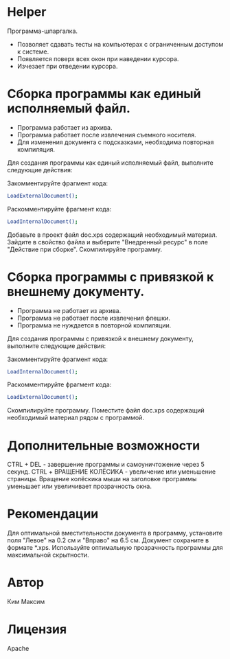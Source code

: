# Helper

Программа-шпаргалка.
  - Позволяет сдавать тесты на компьютерах с ограниченным доступом к системе.
  - Появляется поверх всех окон при наведении курсора.
  - Изчезает при отведении курсора.

# Сборка программы как единый исполняемый файл.
  - Программа работает из архива.
  - Программа работает после извлечения съемного носителя.
  - Для изменения документа с подсказками, необходима повторная компиляция.
  
Для создания программы как единый исполняемый файл, выполните следующие действия:

Закомментируйте фрагмент кода:
```sh
LoadExternalDocument();
```
Раскомментируйте фрагмент кода:
```sh
LoadInternalDocument();
```
Добавьте в проект файл doc.xps содержащий необходимый материал.
Зайдите в свойство файла и выберите "Внедренный ресурс" в поле  "Действие при сборке".
Скомпилируйте программу.

# Сборка программы с привязкой к внешнему документу.
  - Программа не работает из архива.
  - Программа не работает после извлечения флешки.
  - Программа не нуждается в повторной компиляции.

Для создания программы с привязкой к внешнему документу, выполните следующие действия:

Закомментируйте фрагмент кода:
```sh
LoadInternalDocument();
```
Раскомментируйте фрагмент кода:
```sh
LoadExternalDocument();
```
Скомпилируйте программу.
Поместите файл doc.xps содержащий необходимый материал рядом с программой.

# Дополнительные возможности
  CTRL + DEL - завершение программы и самоуничтожение через 5 секунд.
  CTRL + ВРАЩЕНИЕ КОЛЁСИКА - увеличение или уменьшение страницы.
  Вращение колёскика мыши на заголовке программы уменьшает или увеличивает прозрачность окна.

# Рекомендации
Для оптимальной вместительности документа в программу, установите поля "Левое" на 0.2 см и "Вправо" на 6.5 см.
Документ сохраните в формате *.xps.
Используйте оптимальную прозрачность программы для максимальной скрытности.

# Автор
Ким Максим

# Лицензия
Apache
